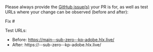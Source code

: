 Please always provide the [GitHub issue(s)](../issues) your PR is for, as well as test URLs where your change can be observed (before and after):

Fix #<gh-issue-id>

Test URLs:
- Before: https://main--sub-zero--kp-adobe.hlx.live/
- After: https://<branch>--sub-zero--kp-adobe.hlx.live/
